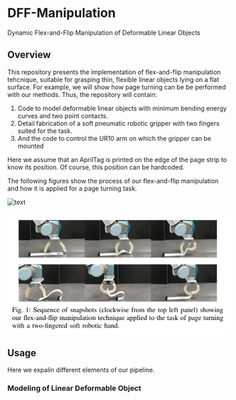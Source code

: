 # DFF-Manipulation
Dynamic Flex-and-Flip Manipulation of Deformable Linear Objects


## Overview
This repository presents the implementation of flex-and-flip
manipulation tehcnique, suitable for grasping thin, flexible linear
objects lying on a flat surface. For example, we will show how page turning can be be performed with our methods.
Thus, the repository will contain:
1. Code to model deformable linear objects with minimum bending energy curves and two point contacts.
2. Detail fabrication of a soft pneumatic robotic gripper with two fingers suited for the task.
3. And the code to control the UR10 arm on which the gripper can be mounted

Here we assume that an AprilTag is printed on the edge of the page strip to know its position. Of course, this position can be hardcoded.

The following figures show the process of our flex-and-flip manipulation and how it is applied for a page turning task.

![text](media/fig2.png)

![text](media/fig1)

## Usage
Here we expalin different elements of our pipeline.

### Modeling of Linear Deformable Object


